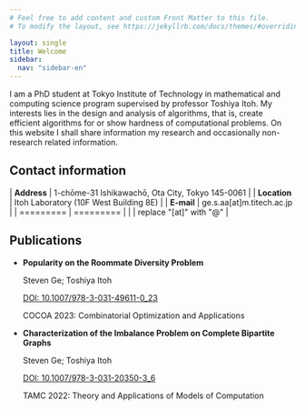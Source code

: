 ```yaml
---
# Feel free to add content and custom Front Matter to this file.
# To modify the layout, see https://jekyllrb.com/docs/themes/#overriding-theme-defaults

layout: single
title: Welcome
sidebar:
  nav: "sidebar-en"
---
```


I am a PhD student at Tokyo Institute of Technology in mathematical and computing science program supervised by professor Toshiya Itoh. My interests lies in the design and analysis of algorithms, that is, create efficient algorithms for or show hardness of computational problems. On this website I shall share information my research and occasionally non-research related information.

Contact information
-------------------

| **Address** | 1-chōme-31 Ishikawachō, Ota City, Tokyo 145-0061 |
| **Location** | Itoh Laboratory (10F West Building 8E) |
| **E-mail** | ge.s.aa[at]m.titech.ac.jp |
| ========= | ========= |
| | replace "[at]" with "@" |

Publications
-------------------

* <b>Popularity on the Roommate Diversity Problem</b>

     Steven Ge; Toshiya Itoh
     
     <a href="https://doi.org/10.1007/978-3-031-49611-0_23">DOI: 10.1007/978-3-031-49611-0_23</a> 
     
     COCOA 2023: Combinatorial Optimization and Applications
* <b>Characterization of the Imbalance Problem on Complete Bipartite Graphs</b>

     Steven Ge; Toshiya Itoh
     
     <a href="https://doi.org/10.1007/978-3-031-20350-3_6">DOI: 10.1007/978-3-031-20350-3_6</a> 
     
     TAMC 2022: Theory and Applications of Models of Computation
